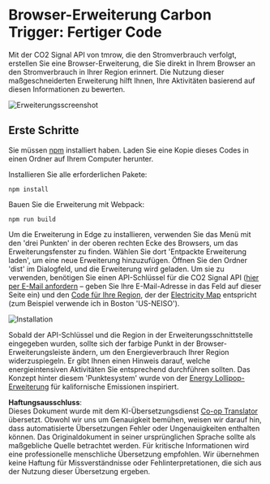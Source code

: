 <!--
CO_OP_TRANSLATOR_METADATA:
{
  "original_hash": "9361268ca430b2579375009e1eceb5e5",
  "translation_date": "2025-08-24T13:23:24+00:00",
  "source_file": "5-browser-extension/solution/translation/README.fr.md",
  "language_code": "de"
}
-->
# Browser-Erweiterung Carbon Trigger: Fertiger Code

Mit der CO2 Signal API von tmrow, die den Stromverbrauch verfolgt, erstellen Sie eine Browser-Erweiterung, die Sie direkt in Ihrem Browser an den Stromverbrauch in Ihrer Region erinnert. Die Nutzung dieser maßgeschneiderten Erweiterung hilft Ihnen, Ihre Aktivitäten basierend auf diesen Informationen zu bewerten.

![Erweiterungsscreenshot](../../../../../5-browser-extension/extension-screenshot.png)

## Erste Schritte

Sie müssen [npm](https://npmjs.com) installiert haben. Laden Sie eine Kopie dieses Codes in einen Ordner auf Ihrem Computer herunter.

Installieren Sie alle erforderlichen Pakete:

```
npm install
```

Bauen Sie die Erweiterung mit Webpack:

```
npm run build
```

Um die Erweiterung in Edge zu installieren, verwenden Sie das Menü mit den 'drei Punkten' in der oberen rechten Ecke des Browsers, um das Erweiterungsfenster zu finden. Wählen Sie dort 'Entpackte Erweiterung laden', um eine neue Erweiterung hinzuzufügen. Öffnen Sie den Ordner 'dist' im Dialogfeld, und die Erweiterung wird geladen. Um sie zu verwenden, benötigen Sie einen API-Schlüssel für die CO2 Signal API ([hier per E-Mail anfordern](https://www.co2signal.com/) – geben Sie Ihre E-Mail-Adresse in das Feld auf dieser Seite ein) und den [Code für Ihre Region](http://api.electricitymap.org/v3/zones), der der [Electricity Map](https://www.electricitymap.org/map) entspricht (zum Beispiel verwende ich in Boston 'US-NEISO').

![Installation](../../../../../5-browser-extension/install-on-edge.png)

Sobald der API-Schlüssel und die Region in der Erweiterungsschnittstelle eingegeben wurden, sollte sich der farbige Punkt in der Browser-Erweiterungsleiste ändern, um den Energieverbrauch Ihrer Region widerzuspiegeln. Er gibt Ihnen einen Hinweis darauf, welche energieintensiven Aktivitäten Sie entsprechend durchführen sollten. Das Konzept hinter diesem 'Punktesystem' wurde von der [Energy Lollipop-Erweiterung](https://energylollipop.com/) für kalifornische Emissionen inspiriert.

**Haftungsausschluss**:  
Dieses Dokument wurde mit dem KI-Übersetzungsdienst [Co-op Translator](https://github.com/Azure/co-op-translator) übersetzt. Obwohl wir uns um Genauigkeit bemühen, weisen wir darauf hin, dass automatisierte Übersetzungen Fehler oder Ungenauigkeiten enthalten können. Das Originaldokument in seiner ursprünglichen Sprache sollte als maßgebliche Quelle betrachtet werden. Für kritische Informationen wird eine professionelle menschliche Übersetzung empfohlen. Wir übernehmen keine Haftung für Missverständnisse oder Fehlinterpretationen, die sich aus der Nutzung dieser Übersetzung ergeben.